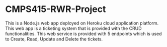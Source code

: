 # CMPS415-RWR-Project

This is a Node.js web app deployed on Heroku cloud application platform. This web app is a ticketing system that is provided with the CRUD functionalities. This web service is provided with 5 endpoints which is used to Create, Read, Update and Delete the tickets. 
